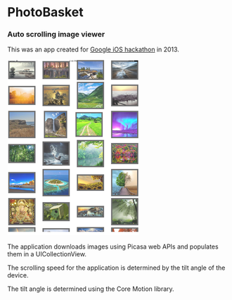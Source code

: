 PhotoBasket
===========

### Auto scrolling image viewer

This was an app created for [Google iOS hackathon](https://sites.google.com/site/ioshackathon2013/) in 2013.

![](https://github.com/studiosutara/PhotoBasket/blob/master/Screenshot.png)

The application downloads images using Picasa web APIs and populates them in a UICollectionView.

The scrolling speed for the application is determined by the tilt angle of the device. 

The tilt angle is determined using the Core Motion library.
